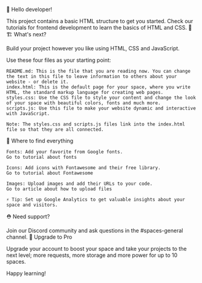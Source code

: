👋 Hello developer!

This project contains a basic HTML structure to get you started. Check our tutorials for frontend development to learn the basics of HTML and CSS. 🦄
🏗 What's next?

Build your project however you like using HTML, CSS and JavaScript.

Use these four files as your starting point:

    README.md: This is the file that you are reading now. You can change the text in this file to leave information to others about your website - or delete it.
    index.html: This is the default page for your space, where you write HTML, the standard markup language for creating web pages.
    styles.css: Use the CSS file to style your content and change the look of your space with beautiful colors, fonts and much more.
    scripts.js: Use this file to make your website dynamic and interactive with JavaScript.

    Note: The styles.css and scripts.js files link into the index.html file so that they are all connected.

🎨 Where to find everything

    Fonts: Add your favorite from Google fonts.
    Go to tutorial about fonts

    Icons: Add icons with Fontawesome and their free library.
    Go to tutorial about Fontawesome

    Images: Upload images and add their URLs to your code.
    Go to article about how to upload files

    ⚡️ Tip: Set up Google Analytics to get valuable insights about your space and visitors.

⛑ Need support?

Join our Discord community and ask questions in the #spaces-general channel.
🚀 Upgrade to Pro

Upgrade your account to boost your space and take your projects to the next level; more requests, more storage and more power for up to 10 spaces.

Happy learning!